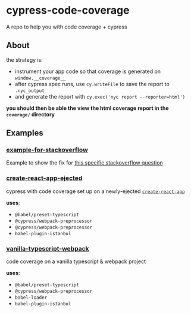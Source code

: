 # cypress-code-coverage
A repo to help you with code coverage + cypress

## About 
the strategy is:

- instrument your app code so that coverage is generated on `window.__coverage__`
- after cypress spec runs, use `cy.writeFile` to save the report to `.nyc_output`
- and generate the report with `cy.exec('nyc report --reporter=html')`

**you should then be able the view the html coverage report in the `coverage/` directory** 



## Examples

### [example-for-stackoverflow](https://github.com/Bkucera/cypress-code-coverage/tree/master/examples/example-for-stackoverflow)
Example to show the fix for [this specific stackoverflow question](https://stackoverflow.com/a/55091372/4135063)


### [create-react-app-ejected](https://github.com/Bkucera/cypress-code-coverage/tree/master/examples/create-react-app-ejected)
cypress with code coverage set up on a newly-ejected [`create-react-app`](https://github.com/facebook/create-react-app)

**uses**:

+  `@babel/preset-typescript`
+  `@cypress/webpack-preprocessor`
+  `@cypress/webpack-preprocessor`
+  `babel-plugin-istanbul`

### [vanilla-typescript-webpack](https://github.com/Bkucera/cypress-code-coverage/tree/master/examples/vanilla-typescript-webpack)
code coverage on a vanilla typescript & webpack project

**uses**:

+  `@babel/preset-typescript`
+  `@cypress/webpack-preprocessor`
+  `babel-loader`
+  `babel-plugin-istanbul`
